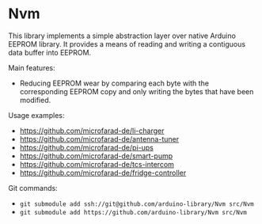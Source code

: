 # Nvm

This library implements a simple abstraction layer over native Arduino EEPROM library. It provides a means of reading and writing a contiguous data buffer into EEPROM. 

Main features:

* Reducing EEPROM wear by comparing each byte with the corresponding EEPROM copy and only writing the bytes that have been modified.

Usage examples:

* https://github.com/microfarad-de/li-charger
* https://github.com/microfarad-de/antenna-tuner
* https://github.com/microfarad-de/pi-ups
* https://github.com/microfarad-de/smart-pump
* https://github.com/microfarad-de/tcs-intercom
* https://github.com/microfarad-de/fridge-controller

Git commands:

* `git submodule add ssh://git@github.com/arduino-library/Nvm src/Nvm`
* `git submodule add https://github.com/arduino-library/Nvm src/Nvm`
